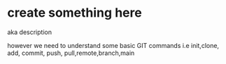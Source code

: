 # create something here


aka description

however we need to understand some basic GIT commands i.e init,clone, add, commit, push, pull,remote,branch,main
